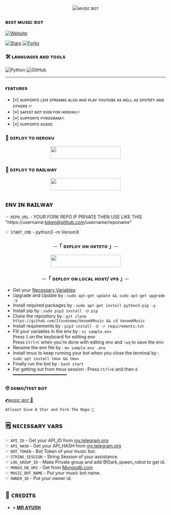<p align="center">
  <img src="https://telegra.ph/file/17ded061a4ae0833a77b7.jpg" alt="ᴍᴜsɪᴄ ʙᴏᴛ">
</p>

### ʙᴇsᴛ ᴍᴜsɪᴄ ʙᴏᴛ
  <a href="https://github.com/Itzvenomo"><img alt="Website" src="https://img.shields.io/badge/𝐌𝐑 𝐀𝐘𝐔𝐒𝐇-blue"></a>
 
[![Stars](https://img.shields.io/github/stars/Itzvenomo/VenomXMusic?style=social)](https://github.com/Itzvenomo/VenomXMusic/stargazers)
  [![Forks](https://img.shields.io/github/forks/Itzvenomo/VenomXMusic?style=social)](https://github.com/Itzvenomo/VenomXMusic/fork)

### 🛠️ ʟᴀɴɢᴜᴀɢᴇs ᴀɴᴅ ᴛᴏᴏʟs

  ![Python](https://img.shields.io/badge/Python-3776AB?style=for-the-badge&logo=python&logoColor=white)
  ![GitHub](https://img.shields.io/badge/GitHub-100000?style=for-the-badge&logo=github&logoColor=white)

----
 
### ғᴇᴀᴛᴜʀᴇs

- [»] sᴜᴩᴩᴏʀᴛs ʟɪᴠᴇ sᴛʀᴇᴀᴍs ᴀʟsᴏ ᴀɴᴅ ᴘʟᴀʏ ʏᴏᴜᴛᴜʙᴇ ᴀs ᴡᴇʟʟ ᴀs sᴘᴏᴛɪғʏ ᴀɴᴅ ᴏᴛʜᴇʀs  🔥
- [»] sᴀғᴇsᴛ ʙᴏᴛ ᴇᴠᴇʀ ғᴏʀ ʜᴇʀᴏᴋᴜ🔥
- [»] sᴜᴩᴩᴏʀᴛs ᴩʏʀᴏɢʀᴀᴍ🔥
- [»] sᴜᴩᴩᴏʀᴛs ᴀᴜᴅɪᴏ

### 🚀 ᴅᴇᴘʟᴏʏ ᴛᴏ ʜᴇʀᴏᴋᴜ
  
  <p align="center"><a href="https://dashboard.heroku.com/new?template=https://github.com/Itzvenomo/VenomXMusic"> <img src="https://img.shields.io/badge/Deploy%20To%20Heroku-blue?style=for-the-badge&logo=heroku" width="220" height="38.45"/></a></p>



### 🚀 ᴅᴇᴘʟᴏʏ ᴛᴏ ʀᴀɪʟᴡᴀʏ
  
  <p align="center"><a href="https://railway.app/deploy?template=https://github.com/Itzvenomo/Railway"> <img src="https://img.shields.io/badge/Deploy%20To%20Railway-black?style=for-the-badge&logo=railway" width="220" height="38.45"/></a></p>
  
## ᴇɴᴠ ɪɴ ʀᴀɪʟᴡᴀʏ 
☞ `REPO_URL` - YOUR FORK REPO IF PRIVATE THEN USE LIKE THIS "https://username:token@github.com/username/reponame"

☞ `START_CMD` - python3 -m VenomX

<h3 align="center">
    ─「 ᴅᴇᴩʟᴏʏ ᴏɴ ᴏᴋᴛᴇᴛᴏ 」─
</h3>

<p align="center"><a href="https://cloud.okteto.com/deploy?repository=https://github.com/Itzvenomo/VenomXMusic"><img src="https://img.shields.io/badge/Deploy%20On%20Okteto-black?style=for-the-badge&logo=Okteto" width="220" height="38.45"/></a></p>

<h3 align="center">
    ─「 ᴅᴇᴩʟᴏʏ ᴏɴ ʟᴏᴄᴀʟ ʜᴏsᴛ/ ᴠᴘs 」─
</h3>

- Get your [Necessary Variables](https://github.com/Itzvenomo/VenomXMusic/blob/main/sample.env)
- Upgrade and Update by :
`sudo apt-get update && sudo apt-get upgrade -y`
- Install required packages by :
`sudo apt-get install python3-pip -y`
- Install pip by :
`sudo pip3 install -U pip`
- Clone the repository by :
`git clone https://github.com/Itzvenomo/VenomXMusic && cd VenomXMusic`
- Install requirements by :
`pip3 install -U -r requirements.txt`
- Fill your variables in the env by :
`vi sample.env`<br>
Press `I` on the keyboard for editing env<br>
Press `Ctrl+C` when you're done with editing env and `:wq` to save the env<br>
- Rename the env file by :
`mv sample.env .env`
- Install tmux to keep running your bot when you close the terminal by :
`sudo apt install tmux && tmux`
- Finally run the bot by :
`bash start`
- For getting out from tmux session : Press `Ctrl+b` and then `d`<br>
━━━━━━━━━━━━━━━━━━━━



### 🙄 ᴅᴇᴍᴏ/ᴛᴇsᴛ ʙᴏᴛ
  
  [💕ᴍᴜsɪᴄ ʙᴏᴛ 💝](https://telegram.me/Dark_queen_robot)

```
Atleast Give A Star and Fork The Repo 🖤
```

## 🗒️ ɴᴇᴄᴇssᴀʀʏ ᴠᴀʀs

☞ `API_ID` - Get your API_ID from [my.telegram.org](https://my.telegram.org/apps)<br>
☞ `API_HASH` - Get your API_HASH from [my.telegram.org](https://my.telegram.org/apps)<br>
☞ `BOT_TOKEN` - Bot Token of your music bot.<br>
☞ `STRING_SESSION` - String Session of your assistance.<br>
☞ `LOG_GROUP_ID` - Make Private group and add @Dark_queen_robot to get id.<br>
☞ `MONGO_DB_URI` - Get from [Mongodb.com](https://Mongodb.com)<br>
☞ `MUSIC_BOT_NAME` - Put your music bot name.<br>
☞ `OWNER_ID` - Put your owner id.<br>

## 💖 ᴄʀᴇᴅɪᴛs
- » [𝐌𝐑 𝐀𝐘𝐔𝐒𝐇](https://github.com/Itzvenomo)
